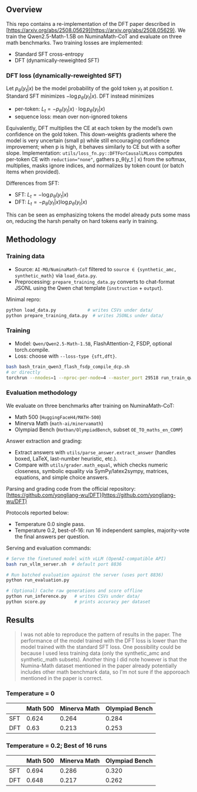 ## Overview

This repo contains a re-implementation of the DFT paper described in [https://arxiv.org/abs/2508.05629](https://arxiv.org/abs/2508.05629). We train the Qwen2.5-Math-1.5B on NuminaMath-CoT and evaluate on three math benchmarks. Two training losses are implemented:
- Standard SFT cross-entropy
- DFT (dynamically-reweighted SFT)

### DFT loss (dynamically-reweighted SFT)

Let $p_θ(y_t | x)$ be the model probability of the gold token $y_t$ at position $t$. Standard SFT minimizes $−\log p_θ(y_t | x)$. DFT instead minimizes

- per-token: $L_t = − p_θ(y_t | x) · \log p_θ(y_t | x)$
- sequence loss: mean over non-ignored tokens

Equivalently, DFT multiplies the CE at each token by the model’s own confidence on the gold token. This down-weights gradients where the model is very uncertain (small p) while still encouraging confidence improvement; when p is high, it behaves similarly to CE but with a softer slope. Implementation: `utils/loss_fn.py::DFTForCausalLMLoss` computes per-token CE with `reduction="none"`, gathers p_θ(y_t | x) from the softmax, multiplies, masks ignore indices, and normalizes by token count (or batch items when provided).

Differences from SFT:
- SFT: $L_t = −\log p_θ(y_t | x)$
- DFT: $L_t = −p_θ(y_t | x) \log p_θ(y_t | x)$

This can be seen as emphasizing tokens the model already puts some mass on, reducing the harsh penalty on hard tokens early in training.

## Methodology

### Training data
- Source: `AI-MO/NuminaMath-CoT` filtered to `source ∈ {synthetic_amc, synthetic_math}` via `load_data.py`.
- Preprocessing: `prepare_training_data.py` converts to chat-format JSONL using the Qwen chat template (`instruction` + `output`).

Minimal repro:

```bash
python load_data.py            # writes CSVs under data/
python prepare_training_data.py  # writes JSONLs under data/
```

### Training
- Model: `Qwen/Qwen2.5-Math-1.5B`, FlashAttention-2, FSDP, optional torch.compile.
- Loss: choose with `--loss-type {sft,dft}`.

```bash
bash bash_train_qwen3_flash_fsdp_compile_dcp.sh
# or directly
torchrun --nnodes=1 --nproc-per-node=4 --master_port 29518 run_train_qwen3_fsdp.py --dcp-api --loss-type dft
```

### Evaluation methodology
We evaluate on three benchmarks after training on NuminaMath-CoT:
- Math 500 (`HuggingFaceH4/MATH-500`)
- Minerva Math (`math-ai/minervamath`)
- Olympiad Bench (`Hothan/OlympiadBench`, subset `OE_TO_maths_en_COMP`)

Answer extraction and grading:
- Extract answers with `utils/parse_answer.extract_answer` (handles boxed, LaTeX, last-number heuristic, etc.).
- Compare with `utils/grader.math_equal`, which checks numeric closeness, symbolic equality via SymPy/latex2sympy, matrices, equations, and simple choice answers.

Parsing and grading code from the official repository: [https://github.com/yongliang-wu/DFT](https://github.com/yongliang-wu/DFT)

Protocols reported below:
- Temperature 0.0 single pass.
- Temperature 0.2, best-of-16: run 16 independent samples, majority-vote the final answers per question.

Serving and evaluation commands:

```bash
# Serve the finetuned model with vLLM (OpenAI-compatible API)
bash run_vllm_server.sh  # default port 8836

# Run batched evaluation against the server (uses port 8836)
python run_evaluation.py

# (Optional) Cache raw generations and score offline
python run_inference.py   # writes CSVs under data/
python score.py           # prints accuracy per dataset
```

## Results

> I was not able to reproduce the pattern of results in the paper. The performance of the model trained with the DFT loss is lower than the model trained with the standard SFT loss. One possibility could be because I used less training data (only the synthetic_amc and synthetic_math subsets). Another thing I did note however is that the Numina-Math dataset mentioned in the paper already potentially includes other math benchmark data, so I'm not sure if the apporoach mentioned in the paper is correct.

### Temperature = 0

|     | Math 500 | Minerva Math | Olympiad Bench |
|-----|----------|--------------|----------------|
| SFT | 0.624    | 0.264        | 0.284          |
| DFT | 0.63     | 0.213        | 0.253          |

### Temperature = 0.2; Best of 16 runs

|     | Math 500 | Minerva Math | Olympiad Bench |
|-----|----------|--------------|----------------|
| SFT | 0.694    | 0.286        | 0.320          |
| DFT | 0.648    | 0.217        | 0.262          |